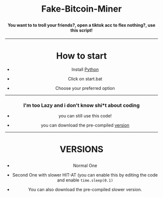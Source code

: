 # <p align="center"> Fake-Bitcoin-Miner </p>

<div align="center">

<h4 align="center"> You want to to troll your friends?, open a tiktok acc to flex nothing?, use this script! </h4>

---

# How to start

- Install [Python](https://python.org/download)

- Click on start.bat

- Choose your preferred option

---

### I'm too Lazy and i don't know shi*t about coding

- you can still use this code!

- you can download the pre-compiled [version]("https://github.com/Mr-Zanzibar/Fake-BTC/releases/tag/PRE-Compiled")

---

# <p align="center"> VERSIONS </p>

- Normal One

- Second One with slower HIT-AT (you can enable this by editing the code and enable `time.sleep(0.1)` 

- You can also download the pre-compiled slower version.
